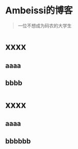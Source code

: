 # <div id="blogTitle">Ambeissi的博客</div>

> 一位不想成为码农的大学生

# xxxx

## aaaa

## bbbb

# xxxx

## aaaa

## bbbbbb